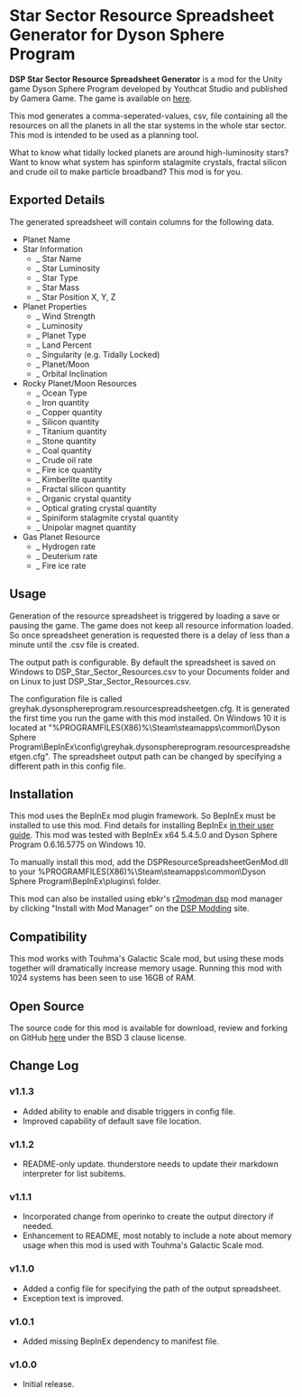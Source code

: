 # Star Sector Resource Spreadsheet Generator for Dyson Sphere Program

**DSP Star Sector Resource Spreadsheet Generator** is a mod for the Unity game Dyson Sphere Program developed by Youthcat Studio and published by Gamera Game.  The game is available on [here](https://store.steampowered.com/app/1366540/Dyson_Sphere_Program/).

This mod generates a comma-seperated-values, csv, file containing all the resources on all the planets in all the star systems in the whole star sector.  This mod is intended to be used as a planning tool.

What to know what tidally locked planets are around high-luminosity stars?  Want to know what system has spinform stalagmite crystals, fractal silicon and crude oil to make particle broadband?  This mod is for you.

## Exported Details
The generated spreadsheet will contain columns for the following data.
 - Planet Name
 - Star Information
   - _ Star Name
   - _ Star Luminosity
   - _ Star Type
   - _ Star Mass
   - _ Star Position X, Y, Z
 - Planet Properties
   - _ Wind Strength
   - _ Luminosity
   - _ Planet Type
   - _ Land Percent
   - _ Singularity (e.g. Tidally Locked)
   - _ Planet/Moon
   - _ Orbital Inclination
 - Rocky Planet/Moon Resources
   - _ Ocean Type
   - _ Iron quantity
   - _ Copper quantity
   - _ Silicon quantity
   - _ Titanium quantity
   - _ Stone quantity
   - _ Coal quantity
   - _ Crude oil rate
   - _ Fire ice quantity
   - _ Kimberlite quantity
   - _ Fractal silicon quantity
   - _ Organic crystal quantity
   - _ Optical grating crystal quantity
   - _ Spiniform stalagmite crystal quantity
   - _ Unipolar magnet quantity
 - Gas Planet Resource
   - _ Hydrogen rate
   - _ Deuterium rate
   - _ Fire ice rate

## Usage
Generation of the resource spreadsheet is triggered by loading a save or pausing the game.
The game does not keep all resource information loaded.  So once spreadsheet generation is requested there is a delay of less than a minute until the .csv file is created.

The output path is configurable.
By default the spreadsheet is saved on Windows to DSP_Star_Sector_Resources.csv to your Documents folder and on Linux to just DSP_Star_Sector_Resources.csv.

The configuration file is called greyhak.dysonsphereprogram.resourcespreadsheetgen.cfg.  It is generated the first time you run the game with this mod installed.  On Windows 10 it is located at
"%PROGRAMFILES(X86)%\Steam\steamapps\common\Dyson Sphere Program\BepInEx\config\greyhak.dysonsphereprogram.resourcespreadsheetgen.cfg".  The spreadsheet output path can be changed by specifying a different path in this config file.

## Installation
This mod uses the BepInEx mod plugin framework.  So BepInEx must be installed to use this mod.  Find details for installing BepInEx [in their user guide](https://bepinex.github.io/bepinex_docs/master/articles/user_guide/installation/index.html#installing-bepinex-1).  This mod was tested with BepInEx x64 5.4.5.0 and Dyson Sphere Program 0.6.16.5775 on Windows 10.

To manually install this mod, add the DSPResourceSpreadsheetGenMod.dll to your %PROGRAMFILES(X86)%\Steam\steamapps\common\Dyson Sphere Program\BepInEx\plugins\ folder.

This mod can also be installed using ebkr's [r2modman dsp](https://dsp.thunderstore.io/package/ebkr/r2modman_dsp/) mod manager by clicking "Install with Mod Manager" on the [DSP Modding](https://dsp.thunderstore.io/package/GreyHak/DSP_Star_Sector_Resource_Spreadsheet_Generator/) site.

## Compatibility
This mod works with Touhma's Galactic Scale mod, but using these mods together will dramatically increase memory usage.  Running this mod with 1024 systems has been seen to use 16GB of RAM.

## Open Source
The source code for this mod is available for download, review and forking on GitHub [here](https://github.com/GreyHak/dsp-csv-gen) under the BSD 3 clause license.

## Change Log
### v1.1.3
 - Added ability to enable and disable triggers in config file.
 - Improved capability of default save file location.
### v1.1.2
 - README-only update.  thunderstore needs to update their markdown interpreter for list subitems.
### v1.1.1
 - Incorporated change from operinko to create the output directory if needed.
 - Enhancement to README, most notably to include a note about memory usage when this mod is used with Touhma's Galactic Scale mod.
### v1.1.0
 - Added a config file for specifying the path of the output spreadsheet.
 - Exception text is improved.
### v1.0.1
 - Added missing BepInEx dependency to manifest file.
### v1.0.0
 - Initial release.
